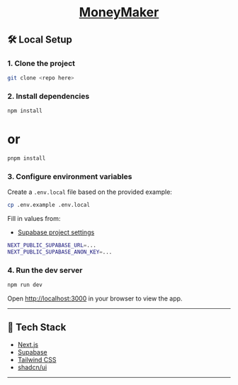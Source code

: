 <a href="https://nextjs-supabase-stripe-update.vercel.app">
  <h1 align="center">MoneyMaker</h1>
</a>


## 🛠️ Local Setup

### 1. Clone the project

```bash
git clone <repo here>
```

### 2. Install dependencies

```bash
npm install
```

# or

```bash
pnpm install
```

### 3. Configure environment variables

Create a `.env.local` file based on the provided example:

```bash
cp .env.example .env.local
```

Fill in values from:

- [Supabase project settings](https://app.supabase.com/project/_/settings/api)

```bash
NEXT_PUBLIC_SUPABASE_URL=...
NEXT_PUBLIC_SUPABASE_ANON_KEY=...
```

### 4. Run the dev server

```bash
npm run dev
```

Open [http://localhost:3000](http://localhost:3000) in your browser to view the app.

---

## 🧩 Tech Stack

- [Next.js](https://nextjs.org)
- [Supabase](https://supabase.com)
- [Tailwind CSS](https://tailwindcss.com)
- [shadcn/ui](https://ui.shadcn.com)

---
